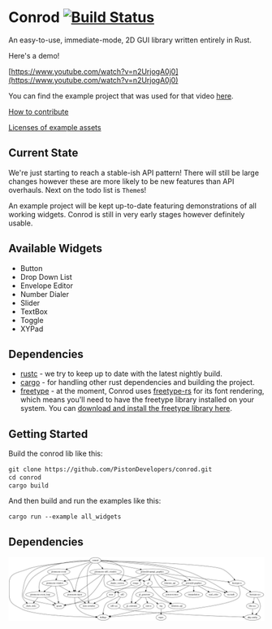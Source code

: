 # Conrod [![Build Status](https://travis-ci.org/PistonDevelopers/conrod.svg?branch=master)](https://travis-ci.org/PistonDevelopers/conrod)

An easy-to-use, immediate-mode, 2D GUI library written entirely in Rust.

Here's a demo!

[https://www.youtube.com/watch?v=n2UrjogA0j0](https://www.youtube.com/watch?v=n2UrjogA0j0)

You can find the example project that was used for that video [here](https://github.com/PistonDevelopers/conrod/blob/master/examples/all_widgets.rs).

[How to contribute](https://github.com/PistonDevelopers/piston/blob/master/CONTRIBUTING.md)

[Licenses of example assets](https://github.com/PistonDevelopers/conrod/issues/319)

Current State
-------------

We're just starting to reach a stable-ish API pattern! There will still be large changes however these are more likely to be new features than API overhauls. Next on the todo list is `Theme`s!

An example project will be kept up-to-date featuring demonstrations of all working widgets. Conrod is still in very early stages however definitely usable.

Available Widgets
-----------------

- Button
- Drop Down List
- Envelope Editor
- Number Dialer
- Slider
- TextBox
- Toggle
- XYPad

Dependencies
------------

- [rustc](http://www.rust-lang.org/) - we try to keep up to date with the latest nightly build.
- [cargo](https://github.com/rust-lang/cargo) - for handling other rust dependencies and building the project.
- [freetype](http://www.freetype.org/download.html) - at the moment, Conrod uses [freetype-rs](https://github.com/PistonDevelopers/freetype-rs) for its font rendering, which means you'll need to have the freetype library installed on your system. You can [download and install the freetype library here](http://www.freetype.org/download.html).


Getting Started
---------------

Build the conrod lib like this:

    git clone https://github.com/PistonDevelopers/conrod.git
    cd conrod
    cargo build

And then build and run the examples like this:

    cargo run --example all_widgets

## Dependencies

![dependencies](./Cargo.png)

